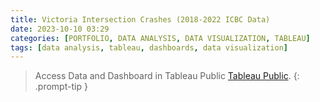 ```yaml
---
title: Victoria Intersection Crashes (2018-2022 ICBC Data)
date: 2023-10-10 03:29
categories: [PORTFOLIO, DATA ANALYSIS, DATA VISUALIZATION, TABLEAU]
tags: [data analysis, tableau, dashboards, data visualization]   
---
```


> Access Data and Dashboard in Tableau Public [Tableau Public](https://public.tableau.com/views/VictoriaIntersectionCrashes2018-2022ICBCData/Dashboard1?:language=en-US&:display_count=n&:origin=viz_share_link).
{: .prompt-tip }